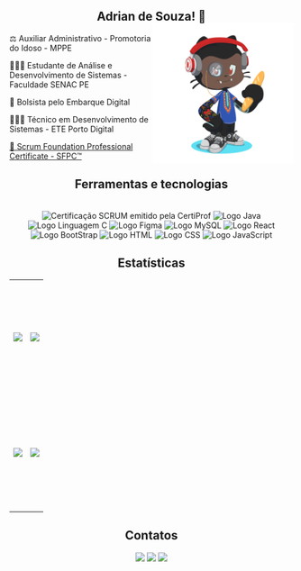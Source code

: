 <link rel="stylesheet" href="https://cdn.jsdelivr.net/gh/devicons/devicon@v2.15.1/devicon.min.css">

<div align='center'>

<h2> Adrian de Souza! 👋</h2>
  
<img align="right" width="250px" style="margin-top:-20px" src="./imagens/octocat-brazadrian.png">

<div align='left'>
<p> ⚖️ Auxiliar Administrativo - Promotoria do Idoso - MPPE</p>
<p>👨🏿‍💻 Estudante de Análise e Desenvolvimento de Sistemas - Faculdade SENAC PE</p>
<p>🎒 Bolsista pelo Embarque Digital</p>
<p>👨🏿‍🎓 Técnico em Desenvolvimento de Sistemas - ETE Porto Digital</p>
<p> <a href="https://www.credly.com/badges/1b31a8af-96d8-48e7-9a2b-a789b61e0def" target="_blank">📄 Scrum Foundation Professional Certificate - SFPC™</a> </p>
</div>

<h2>Ferramentas e tecnologias</h2>

<div style="display: inline_block"><br>

  <img alt="Certificação SCRUM emitido pela CertiProf" height="40" width="40" src="https://cdn.shopify.com/s/files/1/0299/9215/7283/files/Scrum-Foundation-Professional-Certificate-SFPC_-2021_1_480x480.png?v=1631898363"/>
  <img alt="Logo Java" height="40" width="40" src="https://cdn.jsdelivr.net/gh/devicons/devicon/icons/java/java-original-wordmark.svg" />
  <img alt="Logo Linguagem C" height="30" width="30" src="https://cdn.icon-icons.com/icons2/2415/PNG/512/c_original_logo_icon_146611.png"/>
  <img alt="Logo Figma" height="30" width="40" src="https://cdn.jsdelivr.net/gh/devicons/devicon/icons/figma/figma-original.svg" />
  <img alt="Logo MySQL" height="30" width="30" src="https://cdn.jsdelivr.net/gh/devicons/devicon/icons/mysql/mysql-original.svg" />
  <img alt="Logo React" height="30" width="40" src="https://cdn.jsdelivr.net/gh/devicons/devicon/icons/react/react-original.svg" />
  <img alt="Logo BootStrap" height="30" width="30" src="https://cdn.jsdelivr.net/gh/devicons/devicon/icons/bootstrap/bootstrap-original.svg"/>
  <img alt="Logo HTML" height="30" width="30" src="https://cdn.jsdelivr.net/gh/devicons/devicon/icons/html5/html5-original.svg" />
  <img alt="Logo CSS" height="30" width="30" src="https://cdn.jsdelivr.net/gh/devicons/devicon/icons/css3/css3-original.svg" />
  <img alt="Logo JavaScript" height="30" width="30" src="https://cdn.jsdelivr.net/gh/devicons/devicon/icons/javascript/javascript-original.svg" /> 
  
  
</div>

<h2>Estatísticas</h2>

<table>
  <tr>
    <td height='200px' align='center'><img height='200px' src="https://github-readme-stats.vercel.app/api?username=brazadrian&hide_border=true&show_icons=true&count_private=true&theme=midnight-purple"></td>
    <td height='200px' align='center'><img height='200px' src="https://github-readme-stats.vercel.app/api/top-langs/?username=brazadrian&hide_border=true&layout=compact&theme=midnight-purple"></td>
  </tr>
  <tr>
    <td height='200px' align='center'><img height='200px' src="https://github-readme-streak-stats.herokuapp.com/?user=brazadrian&hide_border=true&layout=compact&theme=midnight-purple"></td>
    <td height='200px' align='center'><img height='200px' src="https://activity-graph.herokuapp.com/graph?username=brazadrian&hide_border=true&layout=compact&theme=redical"></td>
  </tr>
</table>

<h2>Contatos</h2>

<a href="https://github.com/brazadrian" target="_blank"><img src="https://img.shields.io/badge/GitHub-100000?style=for-the-badge&logo=github&logoColor=white" target="_blank"></a> 
<a href="https://www.linkedin.com/in/brazadrian/" target="_blank"><img src="https://img.shields.io/badge/-LinkedIn-%230077B5?style=for-the-badge&logo=linkedin&logoColor=white" target="_blank"></a>
<a href = "mailto:gilmaradrian127@gmail.com" target="_blank"><img src="https://img.shields.io/badge/-Gmail-%23333?style=for-the-badge&logo=gmail&logoColor=white" target="_blank"></a>
